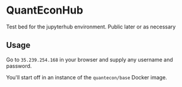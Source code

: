 # QuantEconHub
Test bed for the jupyterhub environment.  Public later or as necessary

## Usage 

Go to `35.239.254.168` in your browser and supply any username and password. 

You'll start off in an instance of the `quantecon/base` Docker image.
